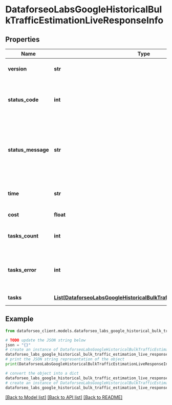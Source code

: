 # DataforseoLabsGoogleHistoricalBulkTrafficEstimationLiveResponseInfo


## Properties

Name | Type | Description | Notes
------------ | ------------- | ------------- | -------------
**version** | **str** | the current version of the API | [optional] 
**status_code** | **int** | general status code you can find the full list of the response codes here | [optional] 
**status_message** | **str** | general informational message you can find the full list of general informational messages here | [optional] 
**time** | **str** | total execution time, seconds | [optional] 
**cost** | **float** | total tasks cost, USD | [optional] 
**tasks_count** | **int** | the number of tasks in the tasks array | [optional] 
**tasks_error** | **int** | the number of tasks in the tasks array returned with an error | [optional] 
**tasks** | [**List[DataforseoLabsGoogleHistoricalBulkTrafficEstimationLiveTaskInfo]**](DataforseoLabsGoogleHistoricalBulkTrafficEstimationLiveTaskInfo.md) | array of tasks | [optional] 

## Example

```python
from dataforseo_client.models.dataforseo_labs_google_historical_bulk_traffic_estimation_live_response_info import DataforseoLabsGoogleHistoricalBulkTrafficEstimationLiveResponseInfo

# TODO update the JSON string below
json = "{}"
# create an instance of DataforseoLabsGoogleHistoricalBulkTrafficEstimationLiveResponseInfo from a JSON string
dataforseo_labs_google_historical_bulk_traffic_estimation_live_response_info_instance = DataforseoLabsGoogleHistoricalBulkTrafficEstimationLiveResponseInfo.from_json(json)
# print the JSON string representation of the object
print(DataforseoLabsGoogleHistoricalBulkTrafficEstimationLiveResponseInfo.to_json())

# convert the object into a dict
dataforseo_labs_google_historical_bulk_traffic_estimation_live_response_info_dict = dataforseo_labs_google_historical_bulk_traffic_estimation_live_response_info_instance.to_dict()
# create an instance of DataforseoLabsGoogleHistoricalBulkTrafficEstimationLiveResponseInfo from a dict
dataforseo_labs_google_historical_bulk_traffic_estimation_live_response_info_from_dict = DataforseoLabsGoogleHistoricalBulkTrafficEstimationLiveResponseInfo.from_dict(dataforseo_labs_google_historical_bulk_traffic_estimation_live_response_info_dict)
```
[[Back to Model list]](../README.md#documentation-for-models) [[Back to API list]](../README.md#documentation-for-api-endpoints) [[Back to README]](../README.md)


